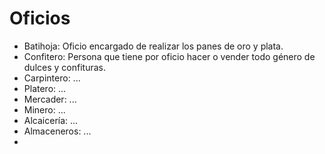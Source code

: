 # Oficios

- Batihoja: Oficio encargado de realizar los panes de oro y plata.
- Confitero: Persona que tiene por oficio hacer o vender todo género de dulces y confituras.
- Carpintero: ...
- Platero: ...
- Mercader: ...
- Minero: ...
- Alcaicería: ...
- Almaceneros: ...
- 